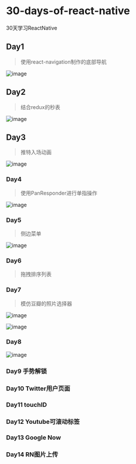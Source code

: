 # 30-days-of-react-native

30天学习ReactNative

## Day1

> 使用react-navigation制作的底部导航

![image](https://i.loli.net/2018/11/29/5bff421c69667.gif)

## Day2

> 结合redux的秒表

![image](https://i.loli.net/2018/12/02/5c03b939f0798.gif)

## Day3

> 推特入场动画

![image](https://i.loli.net/2018/12/04/5c062270036bb.png)

### Day4

> 使用PanResponder进行单指操作

![image](https://i.loli.net/2018/12/03/5c04bfabf386d.gif)


### Day5

> 侧边菜单

![image](https://raw.githubusercontent.com/fangwei716/ThirtyDaysOfReactNative/screenshots/screenshot/day8.gif)

### Day6

> 拖拽排序列表

### Day7

> 模仿豆瓣的照片选择器

![image](https://i.loli.net/2018/12/10/5c0e4883d9aa5.png)

![image](https://i.loli.net/2018/12/10/5c0e70e30927d.png)

### Day8

![image](https://raw.githubusercontent.com/fangwei716/ThirtyDaysOfReactNative/screenshots/screenshot/day10.gif)

### Day9 手势解锁

### Day10 Twitter用户页面

### Day11 touchID

### Day12 Youtube可滚动标签

### Day13 Google Now

### Day14 RN图片上传